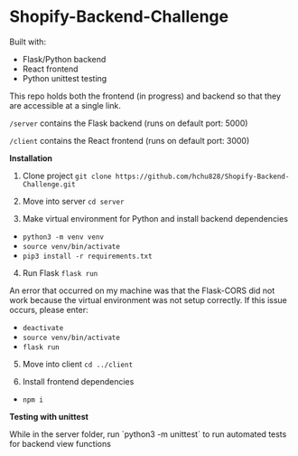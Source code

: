 # Shopify-Backend-Challenge

Built with:
* Flask/Python backend
* React frontend
* Python unittest testing

This repo holds both the frontend (in progress) and backend so that they are accessible at a single link.

`/server` contains the Flask backend (runs on default port: 5000)

`/client` contains the React frontend (runs on default port: 3000)

<b>Installation</b>

1. Clone project
`git clone https://github.com/hchu828/Shopify-Backend-Challenge.git`

2. Move into server
`cd server`

3. Make virtual environment for Python and install backend dependencies
* `python3 -m venv venv`
* `source venv/bin/activate`
* `pip3 install -r requirements.txt`

4. Run Flask
`flask run`

An error that occurred on my machine was that the Flask-CORS did not work because the virtual environment was not setup correctly. If this issue occurs, please enter:

* `deactivate`
* `source venv/bin/activate`
* `flask run`

5. Move into client
`cd ../client`

6. Install frontend dependencies
* `npm i`

<b>Testing with unittest </b>
<p> While in the server folder, run `python3 -m unittest` to run automated tests for backend view functions</p>



